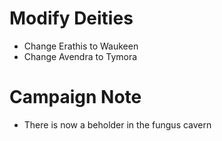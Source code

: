 # Modify Deities
* Change Erathis to Waukeen 
* Change Avendra to Tymora

# Campaign Note
* There is now a beholder in the fungus cavern
